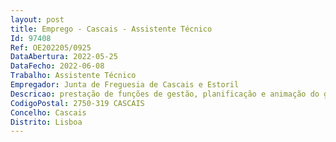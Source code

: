 ```yaml
--- 
layout: post
title: Emprego - Cascais - Assistente Técnico
Id: 97408
Ref: OE202205/0925
DataAbertura: 2022-05-25
DataFecho: 2022-06-08
Trabalho: Assistente Técnico
Empregador: Junta de Freguesia de Cascais e Estoril
Descricao: prestação de funções de gestão, planificação e animação do grupo de crianças do pré escolar, com orientação de expressões artísticas, dramáticas e musicais, animação do livro e da leitura e do jogo, animadores dinamizadores, no programa de generalização do ensino das atividades de enriquecimento curricular, nos casos em que a formação ou experiência profissional sejam adequadas. Requisitos  12.º ano ou curso que lhe seja equiparado.
CodigoPostal: 2750-319 CASCAIS
Concelho: Cascais
Distrito: Lisboa
--- 
```


